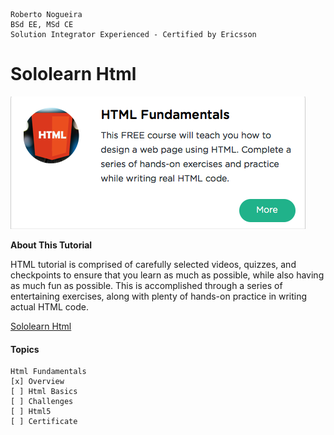 ```
Roberto Nogueira  
BSd EE, MSd CE
Solution Integrator Experienced - Certified by Ericsson
```
# Sololearn Html

![ebook cover](images/sololearn-html.png)

**About This Tutorial**

HTML tutorial is comprised of carefully selected videos, quizzes, and checkpoints to ensure that you learn as much as possible, while also having as much fun as possible. This is accomplished through a series of entertaining exercises, along with plenty of hands-on practice in writing actual HTML code.

[Sololearn Html](https://www.sololearn.com/Course/HTML/)

#### Topics
```
Html Fundamentals
[x] Overview
[ ] Html Basics
[ ] Challenges
[ ] Html5
[ ] Certificate
```

